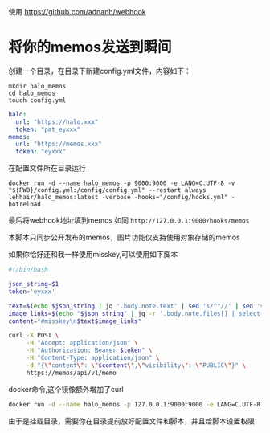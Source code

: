 使用 https://github.com/adnanh/webhook
# 将你的memos发送到瞬间

创建一个目录，在目录下新建config.yml文件，内容如下：

```shell
mkdir halo_memos
cd halo_memos
touch config.yml
```

```yaml
halo:
  url: "https://halo.xxx"
  token: "pat_eyxxx"
memos:
  url: "https://memos.xxx"
  token: "eyxxx"
```

在配置文件所在目录运行

```shell
docker run -d --name halo_memos -p 9000:9000 -e LANG=C.UTF-8 -v "${PWD}/config.yml:/config/config.yml" --restart always lehhair/halo_memos:latest -verbose -hooks="/config/hooks.yml" -hotreload
```
最后将webhook地址填到memos
如同
`http://127.0.0.1:9000/hooks/memos`

本脚本只同步公开发布的memos，图片功能仅支持使用对象存储的memos

如果你恰好还和我一样使用misskey,可以使用如下脚本
```bash
#!/bin/bash

json_string=$1
token='eyxxx'

text=$(echo $json_string | jq '.body.note.text' | sed 's/^"//' | sed 's/"$//')
image_links=$(echo "$json_string" | jq -r '.body.note.files[] | select(.type | startswith("image")) | "![image](\(.url))"' | tr -d '\n')
content="#misskey\n$text$image_links"

curl -X POST \
     -H "Accept: application/json" \
     -H "Authorization: Bearer $token" \
     -H "Content-Type: application/json" \
     -d "{\"content\": \"$content\",\"visibility\": \"PUBLIC\"}" \
     https://memos/api/v1/memo
```
docker命令,这个镜像额外增加了curl
```bash
docker run -d --name halo_memos -p 127.0.0.1:9000:9000 -e LANG=C.UTF-8 -v "${PWD}:/config" --restart always lehhair/halo_memos:curl -verbose -hooks="/config/hooks.yml" -hotreload
```
由于是挂载目录，需要你在目录提前放好配置文件和脚本，并且给脚本设置权限
